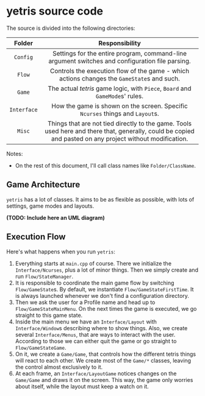 # yetris source code

The source is divided into the following directories:

| Folder      | Responsibility |
| :---------: | :------------: |
| `Config`    | Settings for the entire program, command-line argument switches and configuration file parsing. |
| `Flow`      | Controls the execution flow of the game - which actions changes the `GameState`s and such. |
| `Game`      | The actual *tetris* game logic, with `Piece`, `Board` and `GameMode`s' rules. |
| `Interface` | How the game is shown on the screen. Specific `Ncurses` things and `Layout`s. |
| `Misc`      | Things that are not tied directly to the game. Tools used here and there that, generally, could be copied and pasted on any project without modification. |

Notes:

* On the rest of this document,
  I'll call class names like `Folder/ClassName`.

## Game Architecture

`yetris` has a lot of classes.
It aims to be as flexible as possible, with lots of settings, game modes and layouts.

**(TODO: Include here an UML diagram)**

## Execution Flow

Here's what happens when you run `yetris`:

1. Everything starts at `main.cpp` of course.
   There we initialize the `Interface/Ncurses`, plus a lot of minor things.
   Then we simply create and run `Flow/StateManager`.
2. It is responsible to coordinate the main game flow by
   switching `Flow/GameState`s.
   By default, we instantiate `Flow/GameStateFirstTime`. It is always launched
   whenever we don't find a configuration directory.
3. Then we ask the user for a Profile name and head up to `Flow/GameStateMainMenu`.
   On the next times the game is executed, we go straight to this game state.
4. Inside the main menu we have an `Interface/Layout` with `Interface/Window`s
   describing where to show things. Also, we create several `Interface/Menus`,
   that are ways to interact with the user.
   According to those we can either quit the game or go straight to `Flow/GameStateGame`.
4. On it, we create a `Game/Game`, that controls how the different tetris things
   will react to each other. We create most of the `Game/*` classes, leaving the
   control almost exclusively to it.
5. At each frame, an `Interface/LayoutGame` notices changes on the `Game/Game` and
   draws it on the screen. This way, the game only worries about itself, while the
   layout must keep a watch on it.


